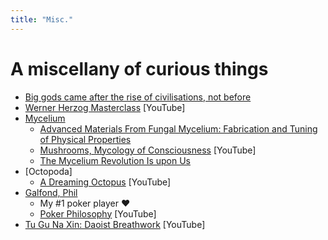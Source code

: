 ```yaml
---
title: "Misc."
---
```


# A miscellany of curious things

- [Big gods came after the rise of civilisations, not before](http://theconversation.com/big-gods-came-after-the-rise-of-civilisations-not-before-finds-study-using-huge-historical-database-113801)
- [Werner Herzog Masterclass](https://www.youtube.com/watch?v=kt4X7Wk5vew) [YouTube]
- [Mycelium](http://www.anbg.gov.au/fungi/mycelium.html)
  - [Advanced Materials From Fungal Mycelium: Fabrication and Tuning of Physical Properties](https://www.nature.com/articles/srep41292)
  - [Mushrooms, Mycology of Consciousness](https://www.youtube.com/watch?v=t8DjeaU8eMs) [YouTube]
  - [The Mycelium Revolution Is upon Us](https://blogs.scientificamerican.com/observations/the-mycelium-revolution-is-upon-us/)
- [Octopoda]
  - [A Dreaming Octopus](https://www.youtube.com/watch?v=0vKCLJZbytU) [YouTube]
- [Galfond, Phil](https://en.wikipedia.org/wiki/Phil_Galfond)
  - My #1 poker player ♥️ 
  - [Poker Philosophy](https://www.youtube.com/watch?v=G-Vla0K7OeE) [YouTube]
- [Tu Gu Na Xin: Daoist Breathwork](https://www.youtube.com/watch?v=hL7vQ_yg6b0) [YouTube]
